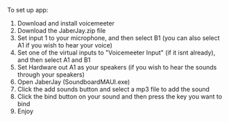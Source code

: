 To set up app:

1. Download and install voicemeeter
2. Download the JaberJay.zip file
3. Set input 1 to your microphone, and then select B1 (you can also select A1 if you wish to hear your voice)
4. Set one of the virtual inputs to "Voicemeeter Input" (if it isnt already), and then select A1 and B1
5. Set Hardware out A1 as your speakers (if you wish to hear the sounds through your speakers)
6. Open JaberJay (SoundboardMAUI.exe)
7. Click the add sounds button and select a mp3 file to add the sound
8. Click the bind button on your sound and then press the key you want to bind
9. Enjoy
